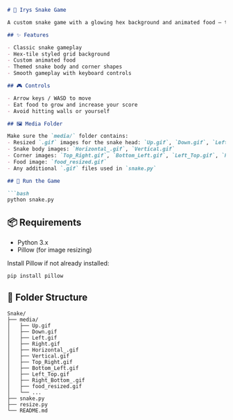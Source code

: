
````markdown
# 🐍 Irys Snake Game

A custom snake game with a glowing hex background and animated food — themed after the Irys data network.

## ✨ Features

- Classic snake gameplay  
- Hex-tile styled grid background  
- Custom animated food  
- Themed snake body and corner shapes  
- Smooth gameplay with keyboard controls  

## 🎮 Controls

- Arrow keys / WASD to move  
- Eat food to grow and increase your score  
- Avoid hitting walls or yourself  

## 🖼 Media Folder

Make sure the `media/` folder contains:
- Resized `.gif` images for the snake head: `Up.gif`, `Down.gif`, `Left.gif`, `Right.gif`
- Snake body images: `Horizontal_.gif`, `Vertical.gif`
- Corner images: `Top_Right.gif`, `Bottom_Left.gif`, `Left_Top.gif`, `Right_Bottom_.gif`
- Food image: `food_resized.gif`
- Any additional `.gif` files used in `snake.py`

## 🚀 Run the Game

```bash
python snake.py
````

## 📦 Requirements

* Python 3.x
* Pillow (for image resizing)

Install Pillow if not already installed:

```bash
pip install pillow
```

## 📁 Folder Structure

```
Snake/
├── media/
│   ├── Up.gif
│   ├── Down.gif
│   ├── Left.gif
│   ├── Right.gif
│   ├── Horizontal_.gif
│   ├── Vertical.gif
│   ├── Top_Right.gif
│   ├── Bottom_Left.gif
│   ├── Left_Top.gif
│   ├── Right_Bottom_.gif
│   ├── food_resized.gif
│   └── ...
├── snake.py
├── resize.py
└── README.md
```